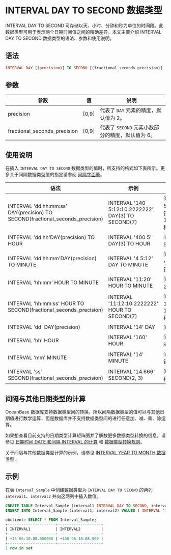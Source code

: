 # INTERVAL DAY TO SECOND 数据类型

INTERVAL DAY TO SECOND 可存储以天、小时、分钟和秒为单位的时间段。此数据类型可用于表示两个日期时间值之间的精确差异。本文主要介绍 INTERVAL DAY TO SECOND 数据类型的语法、参数和使用说明。

## 语法

```sql
INTERVAL DAY [(precision)] TO SECOND [(fractional_seconds_precision)]
```

## 参数

|              参数              |    值    |               说明               |
|------------------------------|---------|--------------------------------|
| precision                    | \[0,9\] | 代表了 `DAY` 元素的精度，默认值为 2。        |
| fractional_seconds_precision | \[0,9\] | 代表了 `SECOND` 元素小数部分的精度，默认值为 6。 |

## 使用说明

在插入 `INTERVAL DAY TO SECOND` 数据类型的值时，所支持的格式如下表所示。更多关于间隔数据类型值的指定请参阅 [间隔字面量](../../3.literal-1/5.interval-literal.md)。

|                                      语法                                       |                         示例                         |                说明                 |
|-------------------------------------------------------------------------------|----------------------------------------------------|-----------------------------------|
| INTERVAL 'dd hh:mm:ss' DAY(precision) TO SECOND(fractional_seconds_precision) | INTERVAL '140 5:12:10.2222222' DAY(3) TO SECOND(7) | 间隔 140 天 5 小时 12 分钟 10.2222222 秒。 |
| INTERVAL 'dd hh'DAY(precision) TO HOUR                                        | INTERVAL '400 5' DAY(3) TO HOUR                    | 间隔 400 天 5 小时。                    |
| INTERVAL 'dd hh:mm'DAY(precision) TO MINUTE                                   | INTERVAL '4 5:12' DAY TO MINUTE                    | 间隔 4 天 5 小时 12 分钟。                |
| INTERVAL 'hh:mm' HOUR TO MINUTE                                               | INTERVAL '11:20' HOUR TO MINUTE                    | 间隔 11 小时 20 分钟。                   |
| INTERVAL 'hh:mm:ss' HOUR TO SECOND(fractional_seconds_precision)              | INTERVAL '11:12:10.2222222' HOUR TO SECOND(7)      | 间隔 11 小时 12 分钟 10.2222222 秒。      |
| INTERVAL 'dd' DAY(precision)                                                  | INTERVAL '14' DAY                                  | 间隔 14 天。                          |
| INTERVAL 'hh' HOUR                                                            | INTERVAL '160' HOUR                                | 间隔 160 小时。                        |
| INTERVAL 'mm' MINUTE                                                          | INTERVAL '14' MINUTE                               | 间隔 14 分钟。                         |
| INTERVAL 'ss' SECOND(fractional_seconds_precision)                            | INTERVAL '14.666' SECOND(2, 3)                     | 间隔 14.666 秒。                      |

## 间隔与其他日期类型的计算

OceanBase 数据库支持数据类型间的转换，所以间隔数据类型的值可以与其他日期值进行数学运算，但是数据库并不支持数据类型间的进行任意加、减、乘、除运算。

如果想查看目前支持的日期类型计算矩阵图并了解数更多数据类型转换的信息。请参见 [日期时间 DATE 和间隔 INTERVAL 的计算](../4.date-time-and-interval-data-types/8.calculation-of-date-time-and-interval.md) 和 [数据类型转换规则](../../2.data-type-comparison-rules/6.data-type-conversion.md)。

关于间隔与其他数据类型计算的示例，请参见 [INTERVAL YEAR TO MONTH 数据类型](../4.date-time-and-interval-data-types/6.interval-year-to-month-data-type.md) 。

## 示例

在表 `Interval_Sample` 中创建数据类型为 `INTERVAL DAY TO SECOND` 的两列 `interval1`、`interval2` 并向这两列中插入数值。

```sql
CREATE TABLE Interval_Sample (interval1 INTERVAL DAY TO SECOND, interval2 INTERVAL DAY(3) TO SECOND(3));
INSERT INTO Interval_Sample (interval1, interval2) VALUES ( INTERVAL '15 06:10:08' DAY TO SECOND, INTERVAL '150 06:10:08' DAY(3) TO SECOND(3));

obclient> SELECT * FROM Interval_Sample;
+---------------------+-------------------+
| INTERVAL1           | INTERVAL2         |
+---------------------+-------------------+
| +15 06:10:08.000000 | +150 06:10:08.000 |
+---------------------+-------------------+
1 row in set
```
